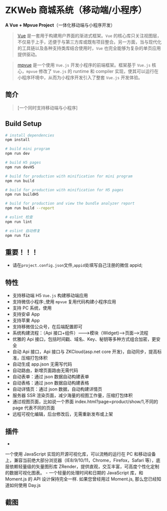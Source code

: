 # ZKWeb 商城系统（移动端/小程序）

**A Vue + Mpvue Project**（一体化移动端与小程序开发）

> [Vue](https://cn.vuejs.org/) 是一套用于构建用户界面的渐进式框架。`Vue` 的核心库只关注视图层，不仅易于上手，还便于与第三方库或既有项目整合。另一方面，当与现代化的工具链以及各种支持类库结合使用时，`Vue` 也完全能够为复杂的单页应用提供驱动。

> [mpvue](http://mpvue.com/) 是一个使用 `Vue.js` 开发小程序的前端框架。框架基于 `Vue.js` 核心，`mpvue` 修改了 `Vue.js` 的 runtime 和 compiler 实现，使其可以运行在小程序环境中，从而为小程序开发引入了整套 `Vue.js` 开发体验。

## 简介

> [一个同时支持移动端与小程序]

## Build Setup

```bash
# install dependencies
npm install

# build mini program
npm run dev

# build H5 pages
npm run devH5

# build for production with minification for mini program
npm run build

# build for production with minification for H5 pages
npm run buildH5

# build for production and view the bundle analyzer report
npm run build --report

# eslint 检查
npm run lint

# eslint 自动修复
npm run fix
```

## 重要！！！

* 请在`project.config.json`文件,`appid`处填写自己注册的微信 appid;

## 特性

* 支持移动端 H5 `Vue.js` 构建移动端应用
* 支持微信小程序:,使用 `mpvue` 复用代码构建小程序应用
* 支持 PC 系统，使用
* 支持安卓 App
* 支持苹果 App
* 支持移微信公众号，在后端配置即可
* 系统构建流程：（Api 接口+组件）--->模块（Widget)-->页面-->流程
* 优雅的 Api 接口，包括时间戳、域名、Key、秘钥等多种方式组合加密，更安全
* 自动 Api 接口，Api 接口与 ZKCloud(asp.net core 开发)，自动同步，提高标准，压缩打包体积
* 自动生成 app.json 无需写代码
* 自动路由，新增页面路由无需代码
* 自动表单：通过 json 数据自动构建表单
* 自动表格：通过 json 数据自动构建表格
* 自动详情页：通过 json 数据，自动构建详情页
* 服务器 SSR 渲染页面，减少海量的视图工作量，压缩打包体积
* 通过视图页面，比如说一个界面 index.html?page=product/show/1,不同的 page 代表不同的页面
* 远程可视化编辑，后台修改后，无需重新发布或上架

## 插件

-
一个使用 JavaScript 实现的开源可视化库，可以流畅的运行在 PC 和移动设备上，兼容当前绝大部分浏览器（IE8/9/10/11，Chrome，Firefox，Safari 等），底层依赖轻量级的矢量图形库 ZRender，提供直观，交互丰富，可高度个性化定制的数据可视化图表。 -
一个轻量的处理时间和日期的 JavaScript 库，和 Moment.js 的 API 设计保持完全一样. 如果您曾经用过 Moment.js, 那么您已经知道如何使用 Day.js

## 截图

